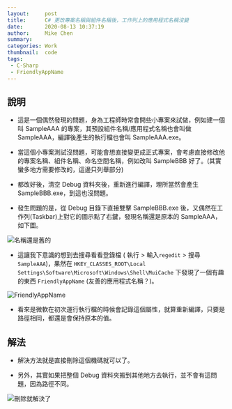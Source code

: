 ```yaml
---
layout:     post
title:      C# 更改專案名稱與組件名稱後，工作列上的應用程式名稱沒變
date:       2020-08-13 10:37:19
author:     Mike Chen
summary:    
categories: Work
thumbnail:  code
tags:
 - C-Sharp
 - FriendlyAppName
---
```



## 說明
* 這是一個偶然發現的問題，身為工程師時常會開些小專案來試做，例如建一個叫 SampleAAA 的專案，其預設組件名稱/應用程式名稱也會叫做 SampleAAA，編譯後產生的執行檔也會叫 SampleAAA.exe。

* 當這個小專案測試沒問題，可能會想直接變更成正式專案，會考慮直接修改他的專案名稱、組件名稱、命名空間名稱，例如改叫 SampleBBB 好了。(其實蠻多地方需要修改的，這邊只列舉部分)

* 都改好後，清空 Debug 資料夾後，重新進行編譯，理所當然會產生 SampleBBB.exe，到這也沒問題。

* 發生問題的是，從 Debug 目錄下直接雙擊 SampleBBB.exe 後，又偶然在工作列(Taskbar)上對它的圖示點了右鍵，發現名稱還是原本的 SampleAAA，如下圖。

![名稱還是舊的](https://i.imgur.com/yovM0Jw.png)

* 這讓我下意識的想到去搜尋看看登錄檔 ( 執行 > 輸入`regedit` > 搜尋 `SampleAAA`)，果然在 `HKEY_CLASSES_ROOT\Local Settings\Software\Microsoft\Windows\Shell\MuiCache` 下發現了一個有趣的東西 `FriendlyAppName` (友善的應用程式名稱？)。

![FriendlyAppName](https://i.imgur.com/vNZWkFV.png)

* 看來是微軟在初次運行執行檔的時候會記錄這個屬性，就算重新編譯，只要是路徑相同，都還是會保持原本的值。

## 解法

* 解決方法就是直接刪除這個機碼就可以了。

* 另外，其實如果把整個 Debug 資料夾搬到其他地方去執行，並不會有這問題，因為路徑不同。

![刪除就解決了](https://i.imgur.com/N71kdKi.png)